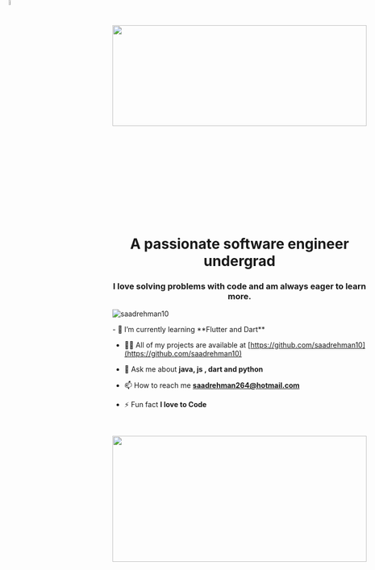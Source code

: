 
<div style="padding-top:75.000%;position:relative;"><img src="3HeZ.gif" width="100%" height="200rem" style='position:absolute;top:0;left:0;' frameBorder="0" ></img></div>

<div>
<h1 align="center" style='display:flex;flex-direction:row;'>
<img src="flame.gif" width="5%" height="5%" style='position:absolute;top:0;left:0;' frameBorder="0" >
A passionate software engineer undergrad
<img src="flame.gif" width="5%" height="5%" style='position:absolute;top:0;left:0;' frameBorder="0" ></h1>
<h3 align="center">I love solving problems with code and am always eager to learn more.</h3>
</div>
<p align="left"> <img src="https://komarev.com/ghpvc/?username=saadrehman10&label=Profile%20views&color=0e75b6&style=flat" alt="saadrehman10" /> </p>
<p>
- 🌱 I’m currently learning **Flutter and Dart**

- 👨‍💻 All of my projects are available at [https://github.com/saadrehman10](https://github.com/saadrehman10)

- 💬 Ask me about **java, js , dart and python**

- 📫 How to reach me **saadrehman264@hotmail.com**

- ⚡ Fun fact **I love to Code**
</p>

<div style="padding-top:75.000%;margin-top:3rem;position:relative;"><img src="gifbottom.gif" width="100%" height="250rem" style='position:absolute;top:0;left:0;' frameBorder="0" ></img></div>
